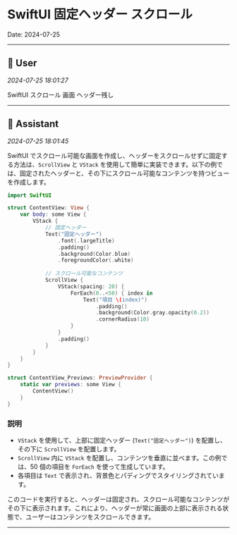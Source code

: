 # SwiftUI 固定ヘッダー スクロール

Date: 2024-07-25

---

## 👤 User
*2024-07-25 18:01:27*

SwiftUI スクロール 画面 ヘッダー残し

---

## 🤖 Assistant
*2024-07-25 18:01:45*

SwiftUI でスクロール可能な画面を作成し、ヘッダーをスクロールせずに固定する方法は、`ScrollView` と `VStack` を使用して簡単に実装できます。以下の例では、固定されたヘッダーと、その下にスクロール可能なコンテンツを持つビューを作成します。

```swift
import SwiftUI

struct ContentView: View {
    var body: some View {
        VStack {
            // 固定ヘッダー
            Text("固定ヘッダー")
                .font(.largeTitle)
                .padding()
                .background(Color.blue)
                .foregroundColor(.white)
            
            // スクロール可能なコンテンツ
            ScrollView {
                VStack(spacing: 20) {
                    ForEach(0..<50) { index in
                        Text("項目 \(index)")
                            .padding()
                            .background(Color.gray.opacity(0.2))
                            .cornerRadius(10)
                    }
                }
                .padding()
            }
        }
    }
}

struct ContentView_Previews: PreviewProvider {
    static var previews: some View {
        ContentView()
    }
}
```

### 説明
- `VStack` を使用して、上部に固定ヘッダー (`Text("固定ヘッダー")`) を配置し、その下に `ScrollView` を配置します。
- `ScrollView` 内に `VStack` を配置し、コンテンツを垂直に並べます。この例では、50 個の項目を `ForEach` を使って生成しています。
- 各項目は `Text` で表示され、背景色とパディングでスタイリングされています。

このコードを実行すると、ヘッダーは固定され、スクロール可能なコンテンツがその下に表示されます。これにより、ヘッダーが常に画面の上部に表示される状態で、ユーザーはコンテンツをスクロールできます。

---
